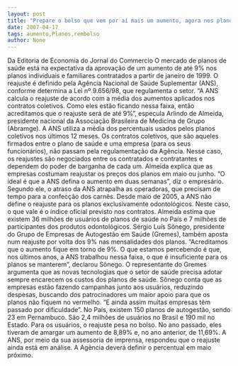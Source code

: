 ```yaml
---
layout: post
title: "Prepare o bolso que vem por aí mais um aumento, agora nos planos de saúde"
date: 2007-04-17
tags: aumento,Planos,rembolso
author: None
---
```

Da Editoria de Economia do Jornal do Commercio
O&nbsp;mercado de planos de saúde está na expectativa da aprovação de um aumento de até 9% nos planos individuais e familiares contratados a partir de janeiro de 1999. O reajuste é definido pela Agência Nacional de Saúde Suplementar (ANS), conforme determina a Lei nº 9.656/98, que regulamenta o setor.
“A ANS calcula o reajuste de acordo com a média dos aumentos aplicados nos contratos coletivos. Como eles estão ficando nessa faixa, então acreditamos que o reajuste será de até 9%”, especula Arlindo de Almeida, presidente nacional da Associação Brasileira de Medicina de Grupo (Abramge). 
A ANS utiliza a média dos percentuais usados pelos planos coletivos nos últimos 12 meses. Os contratos coletivos, que são aqueles firmados entre o plano de saúde e uma empresa (para os seus funcionários), não passam pela regulamentação da Agência. Nesse caso, os reajustes são negociados entre os contratados e contratantes e dependem do poder de barganha de cada um.
Almeida explica que as empresas costumam reajustar os preços dos planos em maio ou junho. “O ideal é que a ANS defina o aumento em duas semanas”, diz o empresário. Segundo ele, o atraso da ANS atrapalha as operadoras, que precisam de tempo para a confecção dos carnês.
Desde maio de 2005, a ANS não define o reajuste para os planos exclusivamente odontológicos. Neste caso, o que vale é o índice oficial previsto nos contratos. 
Almeida estima que existem 36 milhões de usuários de planos de saúde no País e 7 milhões de participantes dos produtos odontológicos.
Sérgio Luís Sônego, presidente do Grupo de Empresas de Autogestão em Saúde (Gremes), também aposta num reajuste por volta dos 9% nas mensalidades dos planos. 
“Acreditamos que o aumento fique em torno de 9%. O que estamos percebendo é que, nos últimos anos, a ANS trabalhou nessa faixa, o que é insuficiente para os planos se manterem”, declarou Sônego.
O representante do Gremes argumenta que as novas tecnologias que o setor de saúde precisa adotar sempre encarecem os custos dos planos de saúde. 
Sônego conta que as empresas estão fazendo campanhas junto aos usuários, reduzindo despesas, buscando dos patrocinadores um maior&nbsp;apoio para que os planos não fiquem no vermelho. “E ainda assim muitas empresas têm passado por dificuldade”.
No País, existem 150 planos de autogestão, sendo 23 em Pernambuco. São 2,4 milhões de usuários no Brasil e 190 mil no Estado. 
Para os usuários, o reajuste pesa no bolso. No ano passado, eles tiveram de amargar um aumento de 8,89% e, no ano anterior, de 11,69%.
A ANS, por meio da sua assessoria de imprensa, respondeu que o reajuste ainda está em análise. A Agência deverá definir o percentual em maio próximo. 